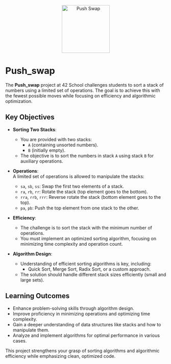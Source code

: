 <p align="center">
  <a href="https://github.com/Dangerdrive/push_swap">
    <img src="./images/42projects/push_swapn.png" alt="Push Swap" title="Push Swap" width="150" height="150"/>
  </a>
</p>

# Push_swap

The **Push_swap** project at 42 School challenges students to sort a stack of numbers using a limited set of operations. The goal is to achieve this with the fewest possible moves while focusing on efficiency and algorithmic optimization.

## Key Objectives

- **Sorting Two Stacks**:  
  - You are provided with two stacks:  
    - `A` (containing unsorted numbers).  
    - `B` (initially empty).  
  - The objective is to sort the numbers in stack `A` using stack `B` for auxiliary operations.

- **Operations**:  
  A limited set of operations is allowed to manipulate the stacks:  
  - `sa`, `sb`, `ss`: Swap the first two elements of a stack.  
  - `ra`, `rb`, `rr`: Rotate the stack (top element goes to the bottom).  
  - `rra`, `rrb`, `rrr`: Reverse rotate the stack (bottom element goes to the top).  
  - `pa`, `pb`: Push the top element from one stack to the other.

- **Efficiency**:  
  - The challenge is to sort the stack with the minimum number of operations.  
  - You must implement an optimized sorting algorithm, focusing on minimizing time complexity and operation count.

- **Algorithm Design**:  
  - Understanding of efficient sorting algorithms is key, including:  
    - Quick Sort, Merge Sort, Radix Sort, or a custom approach.  
  - The solution should handle different stack sizes efficiently (small and large sets).

## Learning Outcomes

- Enhance problem-solving skills through algorithm design.
- Improve proficiency in minimizing operations and optimizing time complexity.
- Gain a deeper understanding of data structures like stacks and how to manipulate them.
- Analyze and implement algorithms for optimal performance in various cases.

This project strengthens your grasp of sorting algorithms and algorithmic efficiency while emphasizing clean, optimized code.
